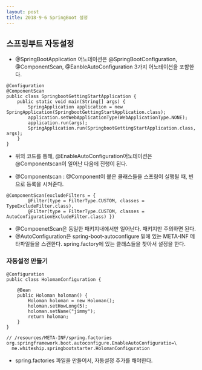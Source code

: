 ```yaml
---
layout: post
title: 2018-9-6 SpringBoot 설정
---
```


스프링부트 자동설정
-

- @SpringBootApplication 어노테이션은 @SpringBootConfiguration, @ComponentScan, @EanbleAutoConfiguration 3가지 어노테이션을 포함한다.

```
@Configuration
@ComponentScan
public class SpringbootGettingStartApplication {
    public static void main(String[] args) {
        SpringApplication application = new SpringApplication(SpringbootGettingStartApplication.class);
        application.setWebApplicationType(WebApplicationType.NONE);
        application.run(args);
        SpringApplication.run(SpringbootGettingStartApplication.class, args);
    }
}
```
- 위의 코드를 통해, @EnableAutoConfiguration어노테이션은 @Componentscan이 일어난 다음에 진행이 된다.

- @Componentscan : @Component이 붙은 클래스들을 스프링이 실행될 때, 빈으로 등록을 시켜준다.

```
@ComponentScan(excludeFilters = {
		@Filter(type = FilterType.CUSTOM, classes = TypeExcludeFilter.class),
		@Filter(type = FilterType.CUSTOM, classes = AutoConfigurationExcludeFilter.class) })
```

- @CompoenetScan은 동일한 패키지내에서만 일어난다. 패키지만 주의하면 된다.
- @AutoConfiguration은 spring-boot-autoconfigure 밑에 있는 META-INF 메타파일들을 스캔한다.  spring.factory에 있는 클래스들을 찾아서 설정을 한다.


### 자동설정 만들기

```
@Configuration
public class HolomanConfiguration {

    @Bean
    public Holoman holoman() {
        Holoman holoman = new Holoman();
        holoman.setHowLong(5);
        holoman.setName("jimmy");
        return holoman;
    }
}

// /resources/META-INF/spring.factories
org.springframework.boot.autoconfigure.EnableAutoConfiguratio=\
  me.whiteship.springbootstarter.HolomanConfiguration
```
- spring.factories 파일을 만들어서, 자동설정 추가를 해야한다.
